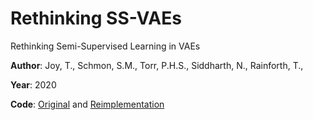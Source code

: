 # Rethinking SS-VAEs

Rethinking Semi-Supervised Learning in VAEs

**Author**: Joy, T., Schmon, S.M., Torr, P.H.S., Siddharth, N., Rainforth, T.,

**Year**: 2020

**Code**: [Original](https://github.com/thwjoy/revae-demo) and [Reimplementation](https://github.com/mori97/revae)
